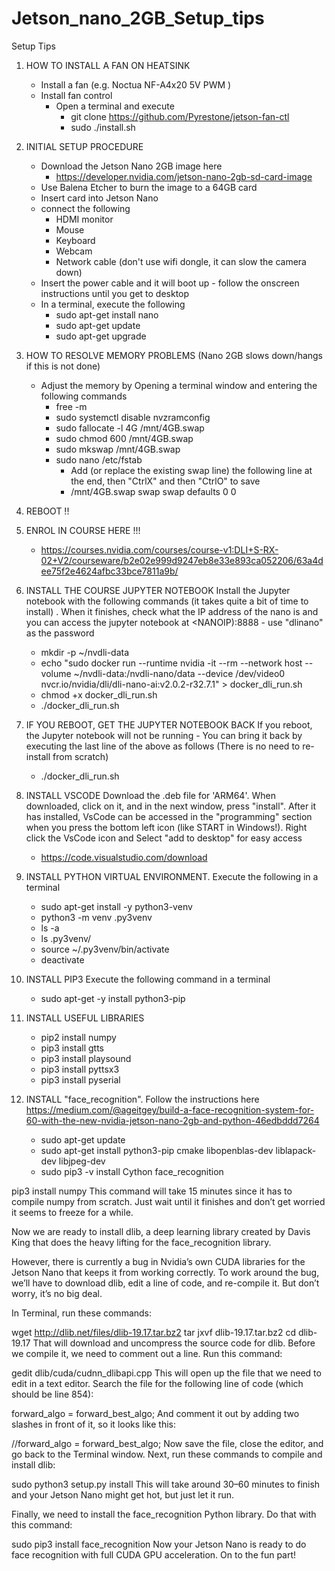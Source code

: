 # Jetson_nano_2GB_Setup_tips
Setup Tips 



1) HOW TO INSTALL A FAN ON HEATSINK
   - Install a fan (e.g. Noctua NF-A4x20 5V PWM )
   - Install fan control
     - Open a terminal and execute
       - git clone  https://github.com/Pyrestone/jetson-fan-ctl    
       - sudo ./install.sh 



2) INITIAL SETUP PROCEDURE  
   - Download the Jetson Nano 2GB image here
     - https://developer.nvidia.com/jetson-nano-2gb-sd-card-image
   - Use Balena Etcher to burn the image to a 64GB card
   - Insert card into Jetson Nano
   - connect the following
     - HDMI monitor
     - Mouse
     - Keyboard
     - Webcam
     - Network cable (don't use wifi dongle, it can slow the camera down)
   - Insert the power cable and it will boot up - follow the onscreen instructions until you get to desktop
   - In a terminal, execute the following 
     - sudo apt-get install nano
     - sudo apt-get update
     - sudo apt-get upgrade



3) HOW TO RESOLVE MEMORY PROBLEMS (Nano 2GB slows down/hangs if this is not done) 
   - Adjust the memory by Opening a terminal window and entering the following commands
     - free -m
     - sudo systemctl disable nvzramconfig
     - sudo fallocate -l 4G /mnt/4GB.swap
     - sudo chmod 600 /mnt/4GB.swap
     - sudo mkswap /mnt/4GB.swap
     - sudo nano /etc/fstab 
       - Add (or replace the existing swap line) the following line at the end, then "CtrlX" and then "CtrlO" to save
       - /mnt/4GB.swap swap swap defaults 0 0



4) REBOOT !!



5) ENROL IN COURSE HERE !!!
   - https://courses.nvidia.com/courses/course-v1:DLI+S-RX-02+V2/courseware/b2e02e999d9247eb8e33e893ca052206/63a4dee75f2e4624afbc33bce7811a9b/



5) INSTALL THE COURSE JUPYTER NOTEBOOK
Install the Jupyter notebook with the following commands (it takes quite a bit of time to install) . When it finishes, check what the IP address of the nano is and you can access the jupyter notebook at <NANOIP):8888 - use "dlinano" as the password 
   - mkdir -p ~/nvdli-data
   - echo "sudo docker run --runtime nvidia -it --rm --network host --volume ~/nvdli-data:/nvdli-nano/data --device /dev/video0  nvcr.io/nvidia/dli/dli-nano-ai:v2.0.2-r32.7.1" > docker_dli_run.sh
   - chmod +x docker_dli_run.sh
   - ./docker_dli_run.sh    
 
 
 
6) IF YOU REBOOT, GET THE JUPYTER NOTEBOOK BACK
If you reboot, the Jupyter notebook will not be running - You can bring it back by executing the last line of the above as follows (There is no need to re-install from scratch)
   - ./docker_dli_run.sh


7) INSTALL VSCODE
Download the .deb file for 'ARM64'. 
When downloaded, click on it, and in the next window, press "install". After it has installed, VsCode can be accessed in the "programming" section when you press the bottom left icon (like START in Windows!). Right click the VsCode icon and Select "add to desktop" for easy access
   - https://code.visualstudio.com/download


8) INSTALL PYTHON VIRTUAL ENVIRONMENT. Execute the following in a terminal
   - sudo apt-get install -y python3-venv
   - python3 -m venv .py3venv
   - ls -a
   - ls .py3venv/
   - source ~/.py3venv/bin/activate
   - deactivate


8) INSTALL PIP3
Execute the following command in a terminal
   - sudo apt-get -y install python3-pip


9) INSTALL USEFUL LIBRARIES 
   - pip2 install numpy
   - pip3 install gtts
   - pip3 install playsound
   - pip3 install pyttsx3
   - pip3 install pyserial

10) INSTALL "face_recognition". Follow the instructions here https://medium.com/@ageitgey/build-a-face-recognition-system-for-60-with-the-new-nvidia-jetson-nano-2gb-and-python-46edbddd7264
    - sudo apt-get update
    - sudo apt-get install python3-pip cmake libopenblas-dev liblapack-dev libjpeg-dev
    - sudo pip3 -v install Cython face_recognition


pip3 install numpy
This command will take 15 minutes since it has to compile numpy from scratch. Just wait until it finishes and don’t get worried it seems to freeze for a while.

Now we are ready to install dlib, a deep learning library created by Davis King that does the heavy lifting for the face_recognition library.

However, there is currently a bug in Nvidia’s own CUDA libraries for the Jetson Nano that keeps it from working correctly. To work around the bug, we’ll have to download dlib, edit a line of code, and re-compile it. But don’t worry, it’s no big deal.

In Terminal, run these commands:

wget http://dlib.net/files/dlib-19.17.tar.bz2 
tar jxvf dlib-19.17.tar.bz2
cd dlib-19.17
That will download and uncompress the source code for dlib. Before we compile it, we need to comment out a line. Run this command:

gedit dlib/cuda/cudnn_dlibapi.cpp
This will open up the file that we need to edit in a text editor. Search the file for the following line of code (which should be line 854):

forward_algo = forward_best_algo;
And comment it out by adding two slashes in front of it, so it looks like this:

//forward_algo = forward_best_algo;
Now save the file, close the editor, and go back to the Terminal window. Next, run these commands to compile and install dlib:

sudo python3 setup.py install
This will take around 30–60 minutes to finish and your Jetson Nano might get hot, but just let it run.

Finally, we need to install the face_recognition Python library. Do that with this command:

sudo pip3 install face_recognition
Now your Jetson Nano is ready to do face recognition with full CUDA GPU acceleration. On to the fun part!

